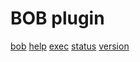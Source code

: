 # BOB plugin

[bob](commands/bob.md)
[help](commands/help.md)
[exec](commands/exec.md)
[status](commands/status.md)
[version](commands/version.md)

<!--stackedit_data:
eyJoaXN0b3J5IjpbNjM3MjEzNTMxXX0=
-->
